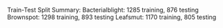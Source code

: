 Train-Test Split Summary:
Bacterialblight:     1285 training,      876 testing
Brownspot:     1298 training,      893 testing
Leafsmut:     1170 training,      805 testing
